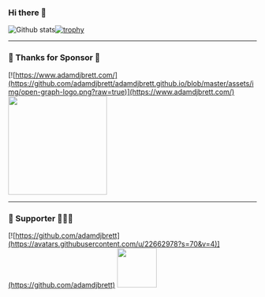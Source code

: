 ### Hi there 👋

![Github stats](https://github-readme-stats.vercel.app/api?username=mesinkasir&theme=midnight-purple&show_icons=true&count_private=true)[![trophy](https://github-profile-trophy.vercel.app/?username=mesinkasir&theme=onedark)](https://github.com/mesinkasir)

----------------------------------------

### 💖 Thanks for Sponsor 🤞

[![https://www.adamdjbrett.com/](https://github.com/adamdjbrett/adamdjbrett.github.io/blob/master/assets/img/open-graph-logo.png?raw=true)](https://www.adamdjbrett.com/)  <a href="https://www.hockeycomputindo.com/themes/"><img src="https://www.hockeycomputindo.com/img/hockeycompcarwebsite.jpg" width="200" height="200"/></a>

----------------------------------------

### 🥇 Supporter 👨🏻‍🚀

[![https://github.com/adamdjbrett](https://avatars.githubusercontent.com/u/22662978?s=70&v=4)](https://github.com/adamdjbrett) <a href="https://github.com/creativebydre"><img src="https://avatars.githubusercontent.com/u/70264436?v=4" width="80" height="80"/></a>

